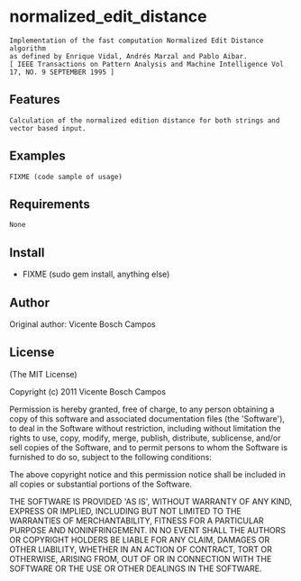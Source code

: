 normalized_edit_distance
===========

	Implementation of the fast computation Normalized Edit Distance algorithm 
	as defined by Enrique Vidal, Andrés Marzal and Pablo Aibar.
	[ IEEE Transactions on Pattern Analysis and Machine Intelligence Vol 17, NO. 9 SEPTEMBER 1995 ]

Features
--------

	Calculation of the normalized edition distance for both strings and vector based input.


Examples
--------

    FIXME (code sample of usage)

Requirements
------------

	None

Install
-------

* FIXME (sudo gem install, anything else)

Author
------

Original author: Vicente Bosch Campos

License
-------

(The MIT License)

Copyright (c) 2011 Vicente Bosch Campos

Permission is hereby granted, free of charge, to any person obtaining
a copy of this software and associated documentation files (the
'Software'), to deal in the Software without restriction, including
without limitation the rights to use, copy, modify, merge, publish,
distribute, sublicense, and/or sell copies of the Software, and to
permit persons to whom the Software is furnished to do so, subject to
the following conditions:

The above copyright notice and this permission notice shall be
included in all copies or substantial portions of the Software.

THE SOFTWARE IS PROVIDED 'AS IS', WITHOUT WARRANTY OF ANY KIND,
EXPRESS OR IMPLIED, INCLUDING BUT NOT LIMITED TO THE WARRANTIES OF
MERCHANTABILITY, FITNESS FOR A PARTICULAR PURPOSE AND NONINFRINGEMENT.
IN NO EVENT SHALL THE AUTHORS OR COPYRIGHT HOLDERS BE LIABLE FOR ANY
CLAIM, DAMAGES OR OTHER LIABILITY, WHETHER IN AN ACTION OF CONTRACT,
TORT OR OTHERWISE, ARISING FROM, OUT OF OR IN CONNECTION WITH THE
SOFTWARE OR THE USE OR OTHER DEALINGS IN THE SOFTWARE.
